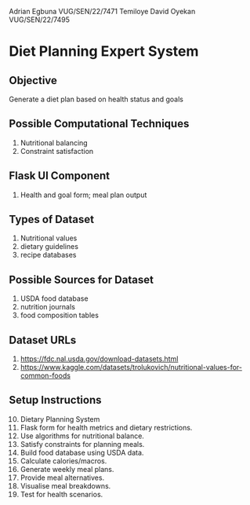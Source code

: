 Adrian Egbuna VUG/SEN/22/7471
Temiloye David Oyekan VUG/SEN/22/7495

# Diet Planning Expert System

## Objective
Generate a diet plan based on health status and goals

## Possible Computational Techniques
1. Nutritional balancing
2. Constraint satisfaction

## Flask UI Component
1. Health and goal form; meal plan output

## Types of Dataset
1. Nutritional values
2. dietary guidelines
3. recipe databases

## Possible Sources for Dataset
1. USDA food database
2. nutrition journals
3. food composition tables

## Dataset URLs
1. https://fdc.nal.usda.gov/download-datasets.html
2. https://www.kaggle.com/datasets/trolukovich/nutritional-values-for-common-foods

## Setup Instructions
10. Dietary Planning System
1. Flask form for health metrics and dietary restrictions.
2. Use algorithms for nutritional balance.
3. Satisfy constraints for planning meals.
4. Build food database using USDA data.
5. Calculate calories/macros.
6. Generate weekly meal plans.
7. Provide meal alternatives.
8. Visualise meal breakdowns.
9. Test for health scenarios.

